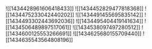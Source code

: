 ![[1434428961606418433]]
![[1434452829477818368]]
![[1434475233042440202]]
![[1434491455695835142]]
![[1434493302443692036]]
![[1434495404419141634]]
![[1434506489897517061]]
![[1434538097497280512]]
![[1434600125553266691]]
![[1434625680155709440]]
![[1434635543564808196]]
